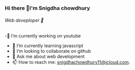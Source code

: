 ### Hi there 👋I'm Snigdha chowdhury
###### Web deveploper  👋

-🔭 I’m currently working on youtube
- 🌱 I’m currently learning javascript
- 👯 I’m looking to collaborate on github
- 💬 Ask me about web development
- 📫 How to reach me: snigdhachowdhury11@icloud.com.

